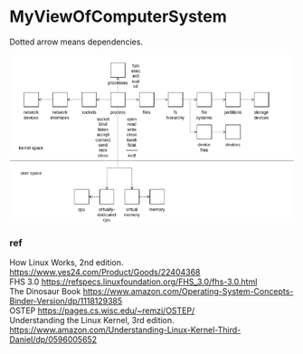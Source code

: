# MyViewOfComputerSystem

Dotted arrow means dependencies.  

![my view of a process in a computer system](https://github.com/lsc4719/MyViewOfComputerSystem/blob/main/process-view.png)


### ref
How Linux Works, 2nd edition. https://www.yes24.com/Product/Goods/22404368  
FHS 3.0 https://refspecs.linuxfoundation.org/FHS_3.0/fhs-3.0.html  
The Dinosaur Book https://www.amazon.com/Operating-System-Concepts-Binder-Version/dp/1118129385  
OSTEP https://pages.cs.wisc.edu/~remzi/OSTEP/  
Understanding the Linux Kernel, 3rd edition. https://www.amazon.com/Understanding-Linux-Kernel-Third-Daniel/dp/0596005652  

